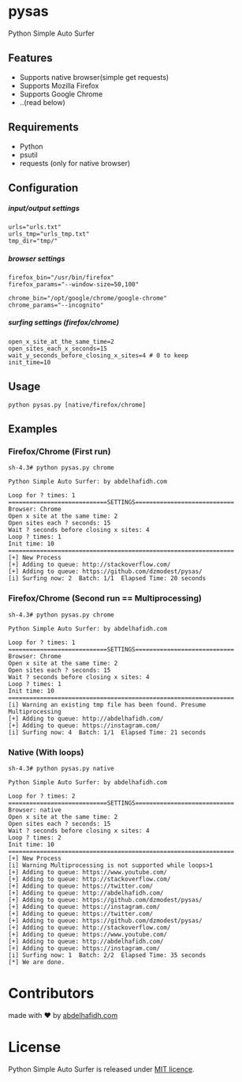# pysas
Python Simple Auto Surfer

## Features
- Supports native browser(simple get requests)
- Supports Mozilla Firefox
- Supports Google Chrome
- ..(read below)

## Requirements
- Python
- psutil
- requests (only for native browser)

## Configuration
##### input/output settings
```
urls="urls.txt"
urls_tmp="urls_tmp.txt"
tmp_dir="tmp/"
```
##### browser settings
```
firefox_bin="/usr/bin/firefox"
firefox_params="--window-size=50,100"

chrome_bin="/opt/google/chrome/google-chrome"
chrome_params="--incognito"
```
##### surfing settings (firefox/chrome)
```
open_x_site_at_the_same_time=2
open_sites_each_x_seconds=15
wait_y_seconds_before_closing_x_sites=4 # 0 to keep 
init_time=10
```
## Usage
```
python pysas.py [native/firefox/chrome]
```
## Examples
### Firefox/Chrome (First run)
```
sh-4.3# python pysas.py chrome

Python Simple Auto Surfer: by abdelhafidh.com

Loop for ? times: 1
============================SETTINGS============================
Browser: Chrome
Open x site at the same time: 2
Open sites each ? seconds: 15
Wait ? seconds before closing x sites: 4
Loop ? times: 1
Init time: 10
================================================================
[+] New Process
[+] Adding to queue: http://stackoverflow.com/
[+] Adding to queue: https://github.com/dzmodest/pysas/
[i] Surfing now: 2	Batch: 1/1	Elapsed Time: 20 seconds
```
### Firefox/Chrome (Second run == Multiprocessing)
```
sh-4.3# python pysas.py chrome

Python Simple Auto Surfer: by abdelhafidh.com

Loop for ? times: 1
============================SETTINGS============================
Browser: Chrome
Open x site at the same time: 2
Open sites each ? seconds: 15
Wait ? seconds before closing x sites: 4
Loop ? times: 1
Init time: 10
================================================================
[i] Warning an existing tmp file has been found. Presume Multiprocessing
[+] Adding to queue: http://abdelhafidh.com/
[+] Adding to queue: https://instagram.com/
[i] Surfing now: 4	Batch: 1/1	Elapsed Time: 21 seconds
```
### Native (With loops)
```
sh-4.3# python pysas.py native

Python Simple Auto Surfer: by abdelhafidh.com

Loop for ? times: 2
============================SETTINGS============================
Browser: native
Open x site at the same time: 2
Open sites each ? seconds: 15
Wait ? seconds before closing x sites: 4
Loop ? times: 2
Init time: 10
================================================================
[+] New Process
[i] Warning Multiprocessing is not supported while loops>1
[+] Adding to queue: https://www.youtube.com/
[+] Adding to queue: http://stackoverflow.com/
[+] Adding to queue: https://twitter.com/
[+] Adding to queue: http://abdelhafidh.com/
[+] Adding to queue: https://github.com/dzmodest/pysas/
[+] Adding to queue: https://instagram.com/
[+] Adding to queue: https://twitter.com/
[+] Adding to queue: https://github.com/dzmodest/pysas/
[+] Adding to queue: http://stackoverflow.com/
[+] Adding to queue: https://www.youtube.com/
[+] Adding to queue: http://abdelhafidh.com/
[+] Adding to queue: https://instagram.com/
[i] Surfing now: 1	Batch: 2/2	Elapsed Time: 35 seconds
[*] We are done.
```

# Contributors
made with :heart: by [abdelhafidh.com](http://abdelhafidh.com)

# License
Python Simple Auto Surfer is released under [MIT licence](https://github.com/dzmodest/pysas/blob/master/LICENSE).
